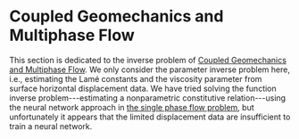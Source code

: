 # Coupled Geomechanics and Multiphase Flow

This section is dedicated to the inverse problem of [Coupled Geomechanics and Multiphase Flow](https://kailaix.github.io/PoreFlow.jl/dev/twophaseflow/). We only consider the parameter inverse problem here, i.e., estimating the Lamé constants and the viscosity parameter from surface horizontal displacement data. We have tried solving the function inverse problem---estimating a nonparametric constitutive relation---using the neural network approach in [the single phase flow problem](https://kailaix.github.io/PoreFlow.jl/dev/coupled_viscoelasticity/), but unfortunately it appears that the limited displacement data are insufficient to train a neural network. 


